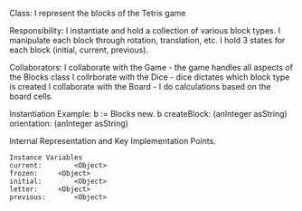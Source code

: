 Class: 
I represent the blocks of the Tetris game

Responsibility: 
I instantiate and hold a collection of various  block types.
I manipulate each block through rotation, translation, etc.
I hold 3 states for each block (initial, current, previous).

Collaborators:
I collaborate with the Game - the game handles all aspects of the Blocks class 
I collrborate with the Dice - dice dictates which block type is created
I collaborate with the Board - I do calculations based on the board cells.

Instantiation Example:
b := Blocks new.
b createBlock: (anInteger  asString) orientation: (anInteger asString)
 
Internal Representation and Key Implementation Points.

    Instance Variables
	current:		<Object>
	frozen:		<Object>
	initial:		<Object>
	letter:		<Object>
	previous:		<Object>
